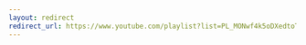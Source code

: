 ```yaml
---
layout: redirect
redirect_url: https://www.youtube.com/playlist?list=PL_MONwf4k5oDXedtoTAwAhWDWb0t25QSn
---
```

